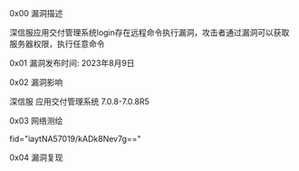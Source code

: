 0x00 漏洞描述

深信服应用交付管理系统login存在远程命令执行漏洞，攻击者通过漏洞可以获取服务器权限，执行任意命令

0x01 漏洞发布时间: 2023年8月9日

0x02 漏洞影响

深信服 应用交付管理系统 7.0.8-7.0.8R5

0x03 网络测绘

fid="iaytNA57019/kADk8Nev7g=="

0x04 漏洞复现
